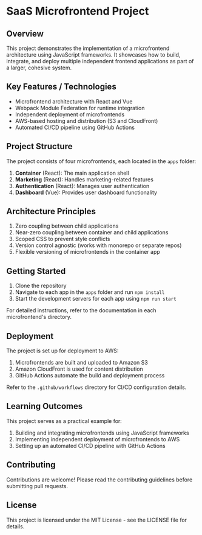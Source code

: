 # SaaS Microfrontend Project

## Overview

This project demonstrates the implementation of a microfrontend architecture using JavaScript frameworks. It showcases how to build, integrate, and deploy multiple independent frontend applications as part of a larger, cohesive system.

## Key Features / Technologies

- Microfrontend architecture with React and Vue
- Webpack Module Federation for runtime integration
- Independent deployment of microfrontends
- AWS-based hosting and distribution (S3 and CloudFront)
- Automated CI/CD pipeline using GitHub Actions

## Project Structure

The project consists of four microfrontends, each located in the `apps` folder:

1. **Container** (React): The main application shell
2. **Marketing** (React): Handles marketing-related features
3. **Authentication** (React): Manages user authentication
4. **Dashboard** (Vue): Provides user dashboard functionality

## Architecture Principles

1. Zero coupling between child applications
2. Near-zero coupling between container and child applications
3. Scoped CSS to prevent style conflicts
4. Version control agnostic (works with monorepo or separate repos)
5. Flexible versioning of microfrontends in the container app

## Getting Started

1. Clone the repository
2. Navigate to each app in the `apps` folder and run `npm install`
3. Start the development servers for each app using `npm run start`

For detailed instructions, refer to the documentation in each microfrontend's directory.

## Deployment

The project is set up for deployment to AWS:

1. Microfrontends are built and uploaded to Amazon S3
2. Amazon CloudFront is used for content distribution
3. GitHub Actions automate the build and deployment process

Refer to the `.github/workflows` directory for CI/CD configuration details.

## Learning Outcomes

This project serves as a practical example for:

1. Building and integrating microfrontends using JavaScript frameworks
2. Implementing independent deployment of microfrontends to AWS
3. Setting up an automated CI/CD pipeline with GitHub Actions

## Contributing

Contributions are welcome! Please read the contributing guidelines before submitting pull requests.

## License

This project is licensed under the MIT License - see the LICENSE file for details.

